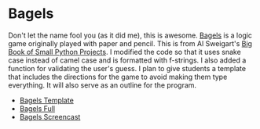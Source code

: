 # Bagels

Don't let the name fool you (as it did me), this is awesome. [Bagels](https://www.armoredpenguin.com/bagels/) is a logic game originally played with paper and pencil. This is from Al Sweigart's [Big Book of Small Python Projects](https://inventwithpython.com/bigbookpython/). I modified the code so that it uses snake case instead of camel case and is formatted with f-strings. I also added a function for validating the user's guess. I plan to give students a template that includes the directions for the game to avoid making them type everything. It will also serve as an outline for the program. 


- [Bagels Template](coding-projects/bagels_template.py)
- [Bagels Full](coding-projects/bagels.py)
- [Bagels Screencast](https://watch.screencastify.com/v/NvA5eLk4m8dnyb4uTNqt)
